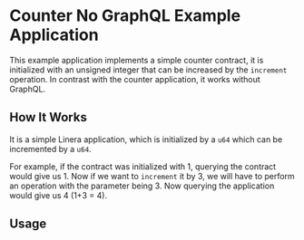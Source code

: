 # Counter No GraphQL Example Application

This example application implements a simple counter contract, it is initialized with an
unsigned integer that can be increased by the `increment` operation. In contrast with the
counter application, it works without GraphQL.

## How It Works

It is a simple Linera application, which is initialized by a `u64` which can be incremented
by a `u64`.

For example, if the contract was initialized with 1, querying the contract would give us 1. Now if we want to
`increment` it by 3, we will have to perform an operation with the parameter being 3. Now querying the
application would give us 4 (1+3 = 4).

## Usage
